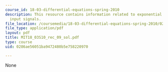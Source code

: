```yaml
---
course_id: 18-03-differential-equations-spring-2010
description: This resource contains information related to exponential and sinusoidal
  input signals.
file_location: /coursemedia/18-03-differential-equations-spring-2010/0286ae56051ba9472480b5e758220970_MIT18_03S10_rec_09_sol.pdf
file_type: application/pdf
layout: pdf
title: MIT18_03S10_rec_09_sol.pdf
type: course
uid: 0286ae56051ba9472480b5e758220970

---
```

None
